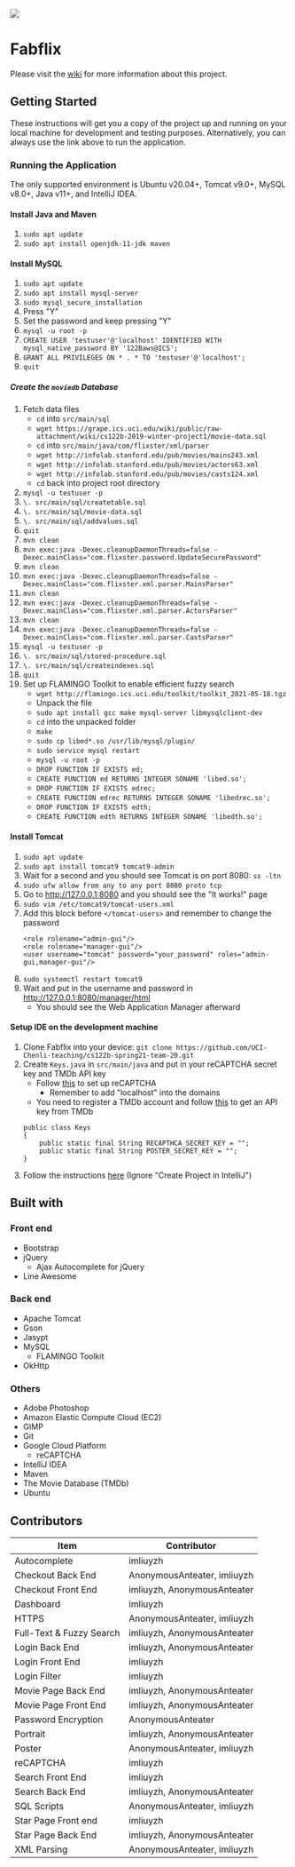 <img src="demo.gif">

# Fabflix
Please visit the [wiki](https://github.com/imliuyzh/fabflix/wiki) for more information about this project.

## Getting Started
These instructions will get you a copy of the project up and running on your local machine for development and testing purposes. Alternatively, you can always use the link above to run the application.

### Running the Application
The only supported environment is Ubuntu v20.04+, Tomcat v9.0+, MySQL v8.0+, Java v11+, and IntelliJ IDEA.

#### Install Java and Maven
1. `sudo apt update`
2. `sudo apt install openjdk-11-jdk maven`

#### Install MySQL
1. ```sudo apt update```
2. ```sudo apt install mysql-server```
3. ```sudo mysql_secure_installation```
4. Press "Y"
5. Set the password and keep pressing "Y"
6. `mysql -u root -p`
7. `CREATE USER 'testuser'@'localhost' IDENTIFIED WITH mysql_native_password BY '122Baws@ICS';`
8. `GRANT ALL PRIVILEGES ON * . * TO 'testuser'@'localhost';`
9. `quit`

##### Create the `moviedb` Database
1. Fetch data files
   + `cd` into `src/main/sql`
   + `wget https://grape.ics.uci.edu/wiki/public/raw-attachment/wiki/cs122b-2019-winter-project1/movie-data.sql`
   + `cd` into `src/main/java/com/flixster/xml/parser`
   + `wget http://infolab.stanford.edu/pub/movies/mains243.xml`
   + `wget http://infolab.stanford.edu/pub/movies/actors63.xml`
   + `wget http://infolab.stanford.edu/pub/movies/casts124.xml`
   + `cd` back into project root directory
2. `mysql -u testuser -p`
3. `\. src/main/sql/createtable.sql`
4. `\. src/main/sql/movie-data.sql`
5. `\. src/main/sql/addvalues.sql`
6. `quit`
7. `mvn clean`
8. `mvn exec:java -Dexec.cleanupDaemonThreads=false -Dexec.mainClass="com.flixster.password.UpdateSecurePassword"`
9. `mvn clean`
10. `mvn exec:java -Dexec.cleanupDaemonThreads=false -Dexec.mainClass="com.flixster.xml.parser.MainsParser"`
11. `mvn clean`
12. `mvn exec:java -Dexec.cleanupDaemonThreads=false -Dexec.mainClass="com.flixster.xml.parser.ActorsParser"`
13. `mvn clean`
14. `mvn exec:java -Dexec.cleanupDaemonThreads=false -Dexec.mainClass="com.flixster.xml.parser.CastsParser"`
15. `mysql -u testuser -p`
16. `\. src/main/sql/stored-procedure.sql`
17. `\. src/main/sql/createindexes.sql`
18. `quit`
19. Set up FLAMINGO Toolkit to enable efficient fuzzy search
    + `wget http://flamingo.ics.uci.edu/toolkit/toolkit_2021-05-18.tgz`
    + Unpack the file
    + `sudo apt install gcc make mysql-server libmysqlclient-dev`
    + `cd` into the unpacked folder
    + `make`
    + `sudo cp libed*.so /usr/lib/mysql/plugin/`
    + `sudo service mysql restart`
    + `mysql -u root -p`
    + `DROP FUNCTION IF EXISTS ed;`
    + `CREATE FUNCTION ed RETURNS INTEGER SONAME 'libed.so';`
    + `DROP FUNCTION IF EXISTS edrec;`
    + `CREATE FUNCTION edrec RETURNS INTEGER SONAME 'libedrec.so';`
    + `DROP FUNCTION IF EXISTS edth;`
    + `CREATE FUNCTION edth RETURNS INTEGER SONAME 'libedth.so';`

#### Install Tomcat
1. ```sudo apt update```
2. ```sudo apt install tomcat9 tomcat9-admin```
3. Wait for a second and you should see Tomcat is on port 8080: `ss -ltn`
4. ```sudo ufw allow from any to any port 8080 proto tcp```
5. Go to http://127.0.0.1:8080 and you should see the "It works!" page
6. `sudo vim /etc/tomcat9/tomcat-users.xml`
7. Add this block before `</tomcat-users>` and remember to change the password
    ```
    <role rolename="admin-gui"/>
    <role rolename="manager-gui"/>
    <user username="tomcat" password="your_password" roles="admin-gui,manager-gui"/>
    ```
8. `sudo systemctl restart tomcat9`
9. Wait and put in the username and password in http://127.0.0.1:8080/manager/html
   + You should see the Web Application Manager afterward

#### Setup IDE on the development machine
1. Clone Fabflix into your device: ```git clone https://github.com/UCI-Chenli-teaching/cs122b-spring21-team-20.git```
2. Create `Keys.java` in `src/main/java` and put in your reCAPTCHA secret key and TMDb API key
   + Follow [this](https://morweb.org/support-post/set-up-google-recaptcha) to set up reCAPTCHA
     + Remember to add "localhost" into the domains
   + You need to register a TMDb account and follow [this](https://www.themoviedb.org/documentation/api) to get an API key from TMDb
    ```
    public class Keys 
    {
        public static final String RECAPTHCA_SECRET_KEY = "";
        public static final String POSTER_SECRET_KEY = "";
    }
    ```
3. Follow the instructions [here](https://github.com/imliuyzh/fabflix/wiki/Project-1:-Setup-AWS,-MySQL,-JDBC,-Tomcat,-Start-Fabflix#setup-ide-on-the-development-machine) (Ignore "Create Project in IntelliJ")

## Built with
### Front end
+ Bootstrap
+ jQuery
  + Ajax Autocomplete for jQuery
+ Line Awesome

### Back end
+ Apache Tomcat
+ Gson
+ Jasypt
+ MySQL
  + FLAMINGO Toolkit
+ OkHttp

### Others
+ Adobe Photoshop
+ Amazon Elastic Compute Cloud (EC2)
+ GIMP
+ Git
+ Google Cloud Platform
  + reCAPTCHA
+ IntelliJ IDEA
+ Maven
+ The Movie Database (TMDb)
+ Ubuntu

## Contributors
Item | Contributor
------------ | -------------
Autocomplete | imliuyzh
Checkout Back End | AnonymousAnteater, imliuyzh
Checkout Front End | imliuyzh, AnonymousAnteater
Dashboard | imliuyzh
HTTPS | AnonymousAnteater, imliuyzh
Full-Text & Fuzzy Search | imliuyzh, AnonymousAnteater
Login Back End | imliuyzh, AnonymousAnteater
Login Front End | imliuyzh
Login Filter |imliuyzh
Movie Page Back End |imliuyzh, AnonymousAnteater
Movie Page Front End | imliuyzh, AnonymousAnteater
Password Encryption | AnonymousAnteater
Portrait | imliuyzh, AnonymousAnteater
Poster | AnonymousAnteater, imliuyzh
reCAPTCHA | imliuyzh
Search Front End | imliuyzh
Search Back End |imliuyzh, AnonymousAnteater
SQL Scripts | AnonymousAnteater, imliuyzh
Star Page Front end | imliuyzh
Star Page Back End |imliuyzh, AnonymousAnteater
XML Parsing | AnonymousAnteater, imliuyzh
